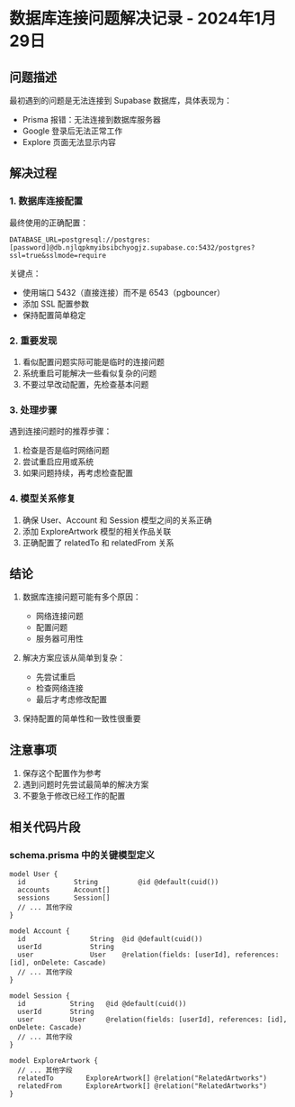 # 数据库连接问题解决记录 - 2024年1月29日

## 问题描述

最初遇到的问题是无法连接到 Supabase 数据库，具体表现为：
- Prisma 报错：无法连接到数据库服务器
- Google 登录后无法正常工作
- Explore 页面无法显示内容

## 解决过程

### 1. 数据库连接配置

最终使用的正确配置：
```
DATABASE_URL=postgresql://postgres:[password]@db.njlqpkmyibsibchyogjz.supabase.co:5432/postgres?ssl=true&sslmode=require
```

关键点：
- 使用端口 5432（直接连接）而不是 6543（pgbouncer）
- 添加 SSL 配置参数
- 保持配置简单稳定

### 2. 重要发现

1. 看似配置问题实际可能是临时的连接问题
2. 系统重启可能解决一些看似复杂的问题
3. 不要过早改动配置，先检查基本问题

### 3. 处理步骤

遇到连接问题时的推荐步骤：
1. 检查是否是临时网络问题
2. 尝试重启应用或系统
3. 如果问题持续，再考虑检查配置

### 4. 模型关系修复

1. 确保 User、Account 和 Session 模型之间的关系正确
2. 添加 ExploreArtwork 模型的相关作品关联
3. 正确配置了 relatedTo 和 relatedFrom 关系

## 结论

1. 数据库连接问题可能有多个原因：
   - 网络连接问题
   - 配置问题
   - 服务器可用性

2. 解决方案应该从简单到复杂：
   - 先尝试重启
   - 检查网络连接
   - 最后才考虑修改配置

3. 保持配置的简单性和一致性很重要

## 注意事项

1. 保存这个配置作为参考
2. 遇到问题时先尝试最简单的解决方案
3. 不要急于修改已经工作的配置

## 相关代码片段

### schema.prisma 中的关键模型定义

```prisma
model User {
  id            String          @id @default(cuid())
  accounts      Account[]
  sessions      Session[]
  // ... 其他字段
}

model Account {
  id                String  @id @default(cuid())
  userId            String
  user              User    @relation(fields: [userId], references: [id], onDelete: Cascade)
  // ... 其他字段
}

model Session {
  id           String   @id @default(cuid())
  userId       String
  user         User     @relation(fields: [userId], references: [id], onDelete: Cascade)
  // ... 其他字段
}

model ExploreArtwork {
  // ... 其他字段
  relatedTo        ExploreArtwork[] @relation("RelatedArtworks")
  relatedFrom      ExploreArtwork[] @relation("RelatedArtworks")
}
``` 